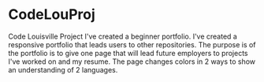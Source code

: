 # CodeLouProj
Code Louisville Project
I've created a beginner portfolio. I've created a responsive portfolio that leads users to other repositories.
The purpose is of the portfolio is to give one page that will lead future employers to projects I've worked on
and my resume. The page changes colors in 2 ways to show an understanding of 2 languages.

